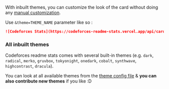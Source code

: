 
With inbuilt themes, you can customize the look of the card without doing any [manual customization](./customization.md).

Use `&theme=THEME_NAME` parameter like so :

```md
![Codeforces Stats](https://codeforces-readme-stats.vercel.app/api/card?username=redheadphone&theme=radical)
```

### All inbuilt themes

Codeforces readme stats comes with several built-in themes (e.g. `dark`, `radical`, `merko`, `gruvbox`, `tokyonight`, `onedark`, `cobalt`, `synthwave`, `highcontrast`, `dracula`).

You can look at all available themes from the [theme config file](https://github.com/RedHeadphone/Codeforces-readme-stats/blob/master/src/themes.js) & **you can also contribute new themes** if you like :D